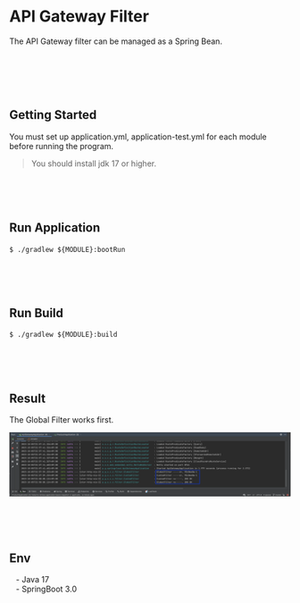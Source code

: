 # API Gateway Filter

The API Gateway filter can be managed as a Spring Bean.

<br/><br/><br/><br/>

## Getting Started

You must set up application.yml, application-test.yml for each module before running the program.

> You should install jdk 17 or higher. <br/>

<br/><br/><br/>

## Run Application

````text
$ ./gradlew ${MODULE}:bootRun
````

<br/><br/><br/>

## Run Build

````text
$ ./gradlew ${MODULE}:build
````

<br/><br/><br/>

## Result

The Global Filter works first.

![image](resources/images/result.png)

<br/><br/><br/>

## Env

&nbsp;&nbsp; - Java 17 <br/>
&nbsp;&nbsp; - SpringBoot 3.0 <br/>


